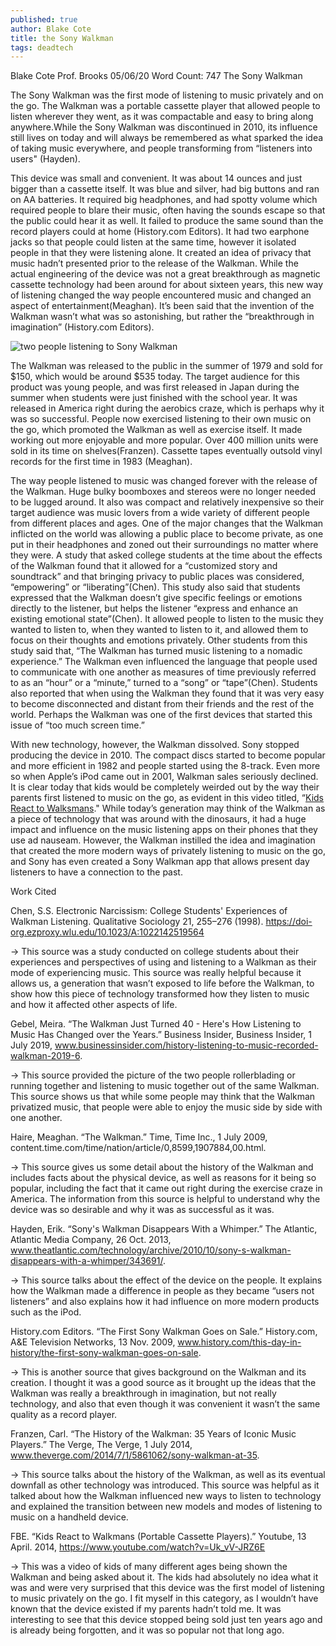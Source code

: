 ```yaml
---
published: true
author: Blake Cote
title: the Sony Walkman
tags: deadtech
---
```

Blake Cote
Prof. Brooks
05/06/20
Word Count: 747
The Sony Walkman

The Sony Walkman was the first mode of listening to music privately and on the go. The Walkman was a portable cassette player that allowed people to listen wherever they went, as it was compactable and easy to bring along anywhere.While the Sony Walkman was discontinued in 2010, its influence still lives on today and will always be remembered as what sparked the idea of taking music everywhere, and people transforming from “listeners into users" (Hayden).
    
This device was small and convenient. It was about 14 ounces and just bigger than a cassette itself. It was blue and silver, had big buttons and ran on AA batteries. It required big headphones, and had spotty volume which required people to blare their music, often having the sounds escape so that the public could hear it as well. It failed to produce the same sound than the record players could at home (History.com Editors). It had two earphone jacks so that people could listen at the same time, however it isolated people in that they were listening alone. It created an idea of privacy that music hadn’t presented prior to the release of the Walkman. While the actual engineering of the device was not a great breakthrough as magnetic cassette technology had been around for about sixteen years, this new way of listening changed the way people encountered music and changed an aspect of entertainment(Meaghan). It’s been said that the invention of the Walkman wasn’t what was so astonishing, but rather the “breakthrough in imagination” (History.com Editors).

![two people listening to Sony Walkman]({{site.baseurl}}/https://www.google.com/imgres?imgurl=https://i.insider.com/5d165768a17d6c12f8090414?width%3D1200%26format%3Djpeg&imgrefurl=https://www.businessinsider.com/history-listening-to-music-recorded-walkman-2019-6&tbnid=QB2tq61KVYcUeM&vet=1&docid=GzKhAM-crpjaNM&w=798&h=399&q=pictures+of+people+using+the+sony+walkman&source=sh/x/im)
	
The Walkman was released to the public in the summer of 1979 and sold for $150, which would be around $535 today. The target audience for this product was young people, and was first released in Japan during the summer when students were just finished with the school year. It was released in America right during the aerobics craze, which is perhaps why it was so successful.  People now exercised listening to their own music on the go, which promoted the Walkman as well as exercise itself. It made working out more enjoyable and more popular. Over 400 million units were sold in its time on shelves(Franzen). Cassette tapes eventually outsold vinyl records for the first time in 1983 (Meaghan).

The way people listened to music was changed forever with the release of the Walkman. Huge bulky boomboxes and stereos were no longer needed to be lugged around. It also was compact and relatively inexpensive so their target audience was music lovers from a wide variety of different people from different places and ages. One of the major changes that the Walkman inflicted on the world was allowing a public place to become private, as one put in their headphones and zoned out their surroundings no matter where they were. A study that asked college students at the time about the effects of the Walkman found that it allowed for a “customized story and soundtrack” and that bringing privacy to public places was considered, “empowering” or “liberating”(Chen). This study also said that students expressed that the Walkman doesn’t give specific feelings or emotions directly to the listener, but helps the listener “express and enhance an existing emotional state”(Chen). It allowed people to listen to the music they wanted to listen to, when they wanted to listen to it, and allowed them to focus on their thoughts and emotions privately. Other students from this study said that, “The Walkman has turned music listening to a nomadic experience.” The Walkman even influenced the language that people used to communicate with one another as measures of time previously referred to as an “hour” or a “minute,” turned to a “song” or “tape”(Chen). Students also reported that when using the Walkman they found that it was very easy to become disconnected and distant from their friends and the rest of the world. Perhaps the Walkman was one of the first devices that started this issue of “too much screen time.”

With new technology, however, the Walkman dissolved. Sony stopped producing the device in 2010. The compact discs started to become popular and more efficient in 1982 and people started using the 8-track. Even more so when Apple’s iPod came out in 2001, Walkman sales seriously declined. It is clear today that kids would be completely weirded out by the way their parents first listened to music on the go, as evident in this video titled, “[Kids React to Walksmans](https://www.youtube.com/watch?v=Uk_vV-JRZ6E)." While today’s generation may think of the Walkman as a piece of technology that was around with the dinosaurs, it had a huge impact and influence on the music listening apps on their phones that they use ad nauseam. However, the Walkman instilled the idea and imagination that created the more modern ways of privately listening to music on the go, and Sony has even created a Sony Walkman app that allows present day listeners to have a connection to the past.



Work Cited

Chen, S.S. Electronic Narcissism: College Students' Experiences of Walkman Listening. Qualitative Sociology 21, 255–276 (1998). https://doi-org.ezproxy.wlu.edu/10.1023/A:1022142519564

→ This source was a study conducted on college students about their experiences and perspectives of using and listening to a Walkman as their mode of experiencing music. This source was really helpful because it allows us, a generation that wasn’t exposed to life before the Walkman, to show how this piece of technology transformed how they listen to music and how it affected other aspects of life.

Gebel, Meira. “The Walkman Just Turned 40 - Here's How Listening to Music Has Changed over the Years.” Business Insider, Business Insider, 1 July 2019, www.businessinsider.com/history-listening-to-music-recorded-walkman-2019-6.

→ This source provided the picture of the two people rollerblading or running together and listening to music together out of the same Walkman. This source shows us that while some people may think that the Walkman privatized music, that people were able to enjoy the music side by side with one another.

Haire, Meaghan. “The Walkman.” Time, Time Inc., 1 July 2009, content.time.com/time/nation/article/0,8599,1907884,00.html.

→ This source gives us some detail about the history of the Walkman and includes facts about the physical device, as well as reasons for it being so popular, including the fact that it came out right during the exercise craze in America. The information from this source is helpful to understand why the device was so desirable and why it was as successful as it was.

Hayden, Erik. “Sony's Walkman Disappears With a Whimper.” The Atlantic, Atlantic Media Company, 26 Oct. 2013, www.theatlantic.com/technology/archive/2010/10/sony-s-walkman-disappears-with-a-whimper/343691/.

→ This source talks about the effect of the device on the people. It explains how the Walkman made a difference in people as they became “users not listeners” and also explains how it had influence on more modern products such as the iPod.

History.com Editors. “The First Sony Walkman Goes on Sale.” History.com, A&E Television Networks, 13 Nov. 2009, www.history.com/this-day-in-history/the-first-sony-walkman-goes-on-sale.

→ This is another source that gives background on the Walkman and its creation. I thought it was a good source as it brought up the ideas that the Walkman was really a breakthrough in imagination, but not really technology, and also that even though it was convenient it wasn’t the same quality as a record player.

Franzen, Carl. “The History of the Walkman: 35 Years of Iconic Music Players.” The Verge, The Verge, 1 July 2014, www.theverge.com/2014/7/1/5861062/sony-walkman-at-35.

→ This source talks about the history of the Walkman, as well as its eventual downfall as other technology was introduced. This source was helpful as it talked about how the Walkman influenced new ways to listen to technology and explained the transition between new models and modes of listening to music on a handheld device.

FBE. “Kids React to Walkmans (Portable Cassette Players).” Youtube, 13 April. 2014, https://www.youtube.com/watch?v=Uk_vV-JRZ6E

→ This was a video of kids of many different ages being shown the Walkman and being asked about it. The kids had absolutely no idea what it was and were very surprised that this device was the first model of listening to music privately on the go. I fit myself in this category, as I wouldn’t have known that the device existed if my parents hadn’t told me. It was interesting to see that this device stopped being sold just ten years ago and is already being forgotten, and it was so popular not that long ago.
